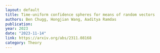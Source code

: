 ```yaml
---
layout: default 
title: Time-uniform confidence spheres for means of random vectors
authors: Ben Chugg, Hongjian Wang, Aaditya Ramdas
publication: 
year: 2023
date: "2023-11-14"
link: https://arxiv.org/abs/2311.08168
category: Theory
---
```


